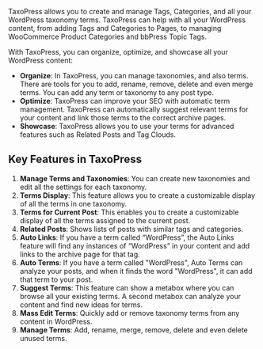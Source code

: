 TaxoPress allows you to create and manage Tags, Categories, and all your WordPress taxonomy terms. TaxoPress can help with all your WordPress content, from adding Tags and Categories to Pages, to managing WooCommerce Product Categories and bbPress Topic Tags. 

With TaxoPress, you can organize, optimize, and showcase all your WordPress content:

* **Organize**: In TaxoPress, you can manage taxonomies, and also terms. There are tools for you to add, rename, remove, delete and even merge terms. You can add any term or taxonomy to any post type.
* **Optimize**: TaxoPress can improve your SEO with automatic term management. TaxoPress can automatically suggest relevant terms for your content and link those terms to the correct archive pages.
* **Showcase**: TaxoPress allows you to use your terms for advanced features such as Related Posts and Tag Clouds.

## Key Features in TaxoPress ##

1. **Manage Terms and Taxonomies**: You can create new taxonomies and edit all the settings for each taxonomy.
2. **Terms Display**: This feature allows you to create a customizable display of all the terms in one taxonomy.
3. **Terms for Current Post**: This enables you to create a customizable display of all the terms assigned to the current post.
4. **Related Posts**: Shows lists of posts with similar tags and categories.
5. **Auto Links**: If you have a term called “WordPress”, the Auto Links feature will find any instances of “WordPress” in your content and add links to the archive page for that tag.
6. **Auto Terms**: If you have a term called "WordPress", Auto Terms can analyze your posts, and when it finds the word "WordPress", it can add that term to your post. 
7. **Suggest Terms**: This feature can show a metabox where you can browse all your existing terms. A second metabox can analyze your content and find new ideas for terms. 
8. **Mass Edit Terms**: Quickly add or remove taxonomy terms from any content in WordPress.
9. **Manage Terms**: Add, rename, merge, remove, delete and even delete unused terms.


